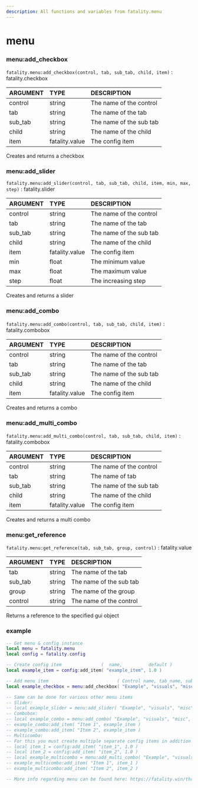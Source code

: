 ```yaml
---
description: All functions and variables from fatality.menu
---
```


# menu

### menu:add\_checkbox

`fatality.menu:add_checkbox(control, tab, sub_tab, child, item)` : fatality.checkbox

| ARGUMENT | TYPE | DESCRIPTION |
| :--- | :--- | :--- |
| control | string | The name of the control |
| tab | string | The name of the tab |
| sub\_tab | string | The name of the sub tab |
| child | string | The name of the child |
| item | fatality.value | The config item |

Creates and returns a checkbox

### menu:add\_slider

`fatality.menu:add_slider(control, tab, sub_tab, child, item, min, max, step)` : fatality.slider

| ARGUMENT | TYPE | DESCRIPTION |
| :--- | :--- | :--- |
| control | string | The name of the control |
| tab | string | The name of the tab |
| sub\_tab | string | The name of the sub tab |
| child | string | The name of the child |
| item | fatality.value | The config item |
| min | float | The minimum value |
| max | float | The maximum value |
| step | float | The increasing step |

Creates and returns a slider

### menu:add\_combo

`fatality.menu:add_combo(control, tab, sub_tab, child, item)` : fatality.combobox

| ARGUMENT | TYPE | DESCRIPTION |
| :--- | :--- | :--- |
| control | string | The name of the control |
| tab | string | The name of the tab |
| sub\_tab | string | The name of the sub tab |
| child | string | The name of the child |
| item | fatality.value | The config item |

Creates and returns a combo

### menu:add\_multi\_combo

 `fatality.menu:add_multi_combo(control, tab, sub_tab, child, item)` : fatality.combobox

| ARGUMENT | TYPE | DESCRIPTION |
| :--- | :--- | :--- |
| control | string | The name of the control |
| tab | string | The name of tab |
| sub\_tab | string | The name of the sub tab |
| child | string | The name of the child |
| item | fatality.value | The config item |

Creates and returns a multi combo

### menu:get\_reference

`fatality.menu:get_reference(tab, sub_tab, group, control)` : fatality.value

| ARGUMENT | TYPE | DESCRIPTION |
| :--- | :--- | :--- |
| tab | string | The name of the tab |
| sub\_tab | string | The name of the sub tab |
| group | string | The name of the group |
| control | string | The name of the control |

Returns a reference to the specified gui object

### example

```lua
-- Get menu & config instance
local menu = fatality.menu
local config = fatality.config

-- Create config item               (  name,          default )
local example_item = config:add_item( "example_item", 1.0 )

-- Add menu item                          ( Control name, tab_name, sub_tab_name, child_name, config_item )
local example_checkbox = menu:add_checkbox( "Example", "visuals", "misc", "various", example_item )

-- Same can be done for various other menu items
-- Slider:
-- local example_slider = menu:add_slider( "Example", "visuals", "misc", "various", example_item, 0.0, 100.0, 1.0 )
-- Combobox:
-- local example_combo = menu:add_combo( "Example", "visuals", "misc", "various", example_item )
-- example_combo:add_item( "Item 1", example_item )
-- example_combo:add_item( "Item 2", example_item )
-- Multicombo:
-- For this you must create multiple separate config items in addition
-- local item_1 = config:add_item( "item_1", 1.0 )
-- local item_2 = config:add_item( "item_2", 1.0 )
-- local example_multicombo = menu:add_multi_combo( "Example", "visuals", "misc", "various", example_item, 0.0, 100.0, 1.0 )
-- example_multicombo:add_item( "Item 1", item_1 )
-- example_multicombo:add_item( "Item 2", item_2 )

-- More info regarding menu can be found here: https://fatality.win/threads/fatality-menu.504/
```

